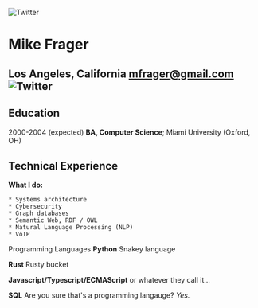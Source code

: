 ![Twitter](https://shields.io/twitter/follow/mfrager?label=Follow)

Mike Frager
===========

Los Angeles, California
mfrager@gmail.com
![Twitter](https://shields.io/twitter/follow/mfrager?label=Follow)
-------------------

Education
---------

2000-2004 (expected)
**BA, Computer Science**; Miami University (Oxford, OH)


Technical Experience
--------------------

**What I do:**

    * Systems architecture
    * Cybersecurity
    * Graph databases
    * Semantic Web, RDF / OWL
    * Natural Language Processing (NLP)
    * VoIP

Programming Languages
**Python** Snakey language

**Rust** Rusty bucket

**Javascript/Typescript/ECMAScript** or whatever they call it...

**SQL** Are you sure that's a programming langauge? _Yes._
